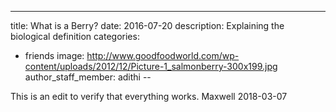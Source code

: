 ---
title: What is a Berry?
date: 2016-07-20
description: Explaining the biological definition
categories:
  - friends
image: http://www.goodfoodworld.com/wp-content/uploads/2012/12/Picture-1_salmonberry-300x199.jpg
author_staff_member: adithi
--

This is an edit to verify that everything works. 
Maxwell 2018-03-07
